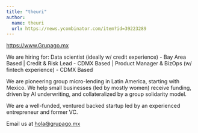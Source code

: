 ```yaml
---
title: "theuri"
author:
  name: theuri
  url: https://news.ycombinator.com/item?id=39223289
---
```

<a href="https:&#x2F;&#x2F;www.Grupago.mx" rel="nofollow">https:&#x2F;&#x2F;www.Grupago.mx</a>

We are hiring for: Data scientist (ideally w&#x2F; credit experience) - Bay Area Based | Credit &amp; Risk Lead - CDMX Based
 | Product Manager &amp; BizOps (w&#x2F; fintech experience) - CDMX Based

We are pioneering group micro-lending in Latin America, starting with Mexico. We help small businesses (led by mostly women) receive funding, driven by AI underwriting, and collateralized by a group solidarity model.

We are a well-funded, ventured backed startup led by an experienced entrepreneur and former VC.

Email us at hola@grupago.mx
